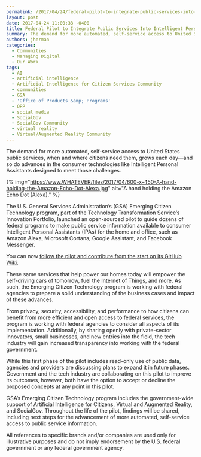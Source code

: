 ```yaml
---
permalink: /2017/04/24/federal-pilot-to-integrate-public-services-into-intelligent-personal-assistants/
layout: post
date: 2017-04-24 11:00:33 -0400
title: Federal Pilot to Integrate Public Services Into Intelligent Personal Assistants
summary: The demand for more automated, self-service access to United States public services, when and where citizens need them, grows each day&mdash;and so do advances in the consumer technologies like Intelligent Personal Assistants designed to meet those challenges.  The U.S. General Services Administration&rsquo;s (GSA) Emerging
authors: jherman
categories:
  - Communities
  - Managing Digital
  - Our Work
tags:
  - AI
  - artificial intelligence
  - Artificial Intelligence for Citizen Services Community
  - communities
  - GSA
  - 'Office of Products &amp; Programs'
  - OPP
  - social media
  - SocialGov
  - SocialGov Community
  - virtual reality
  - Virtual/Augmented Reality Community
---
```


The demand for more automated, self-service access to United States public services, when and where citizens need them, grows each day—and so do advances in the consumer technologies like Intelligent Personal Assistants designed to meet those challenges.

{% img="https://www.WHATEVER/files/2017/04/600-x-450-A-hand-holding-the-Amazon-Echo-Dot-Alexa.jpg" alt="A hand holding the Amazon Echo Dot (Alexa)." %}

The U.S. General Services Administration’s (GSA) Emerging Citizen Technology program, part of the Technology Transformation Service’s Innovation Portfolio, launched an open-sourced pilot to guide dozens of federal programs to make public service information available to consumer Intelligent Personal Assistants (IPAs) for the home and office, such as Amazon Alexa, Microsoft Cortana, Google Assistant, and Facebook Messenger.

You can now [follow the pilot and contribute from the start on its GitHub Wiki](https://github.com/GSA/AI-Assistant-Pilot/wiki/InterAgency-AI-Personal-Assistant-Rapid-Development-Pilot).

These same services that help power our homes today will empower the self-driving cars of tomorrow, fuel the Internet of Things, and more. As such, the Emerging Citizen Technology program is working with federal agencies to prepare a solid understanding of the business cases and impact of these advances.

From privacy, security, accessibility, and performance to how citizens can benefit from more efficient and open access to federal services, the program is working with federal agencies to consider all aspects of its implementation. Additionally, by sharing openly with private-sector innovators, small businesses, and new entries into the field, the tech industry will gain increased transparency into working with the federal government.

While this first phase of the pilot includes read-only use of public data, agencies and providers are discussing plans to expand it in future phases. Government and the tech industry are collaborating on this pilot to improve its outcomes, however, both have the option to accept or decline the proposed concepts at any point in this pilot.

GSA’s Emerging Citizen Technology program includes the government-wide support of Artificial Intelligence for Citizens, Virtual and Augmented Reality, and SocialGov. Throughout the life of the pilot, findings will be shared, including next steps for the advancement of more automated, self-service access to public service information.

All references to specific brands and/or companies are used only for illustrative purposes and do not imply endorsement by the U.S. federal government or any federal government agency.